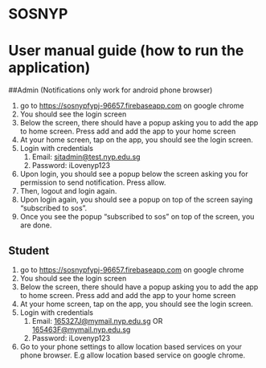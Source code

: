 # SOSNYP

# User manual guide (how to run the application) 
##Admin (Notifications only work for android phone browser)
1. go to https://sosnypfypj-96657.firebaseapp.com  on google chrome
2. You should see the login screen
3. Below the screen, there should have a popup asking you to add the app to home screen. Press add and add the app to your home screen
4. At your home screen, tap on the app, you should see the login screen.
5. Login with credentials
    1. Email: sitadmin@test.nyp.edu.sg
    2. Password: iLovenyp123
6. Upon login, you should see a popup below the screen asking you for permission to send notification. Press allow.
7. Then, logout and login again.
8. Upon login again, you should see a popup on top of the screen saying “subscribed to sos”.
9. Once you see the popup “subscribed to sos” on top of the screen, you are done.
## Student
1. go to https://sosnypfypj-96657.firebaseapp.com on google chrome
2. You should see the login screen
3. Below the screen, there should have a popup asking you to add the app to home screen. Press add and add the app to your home screen
4. At your home screen, tap on the app, you should see the login screen.
5. Login with credentials
    1. Email: 165327J@mymail.nyp.edu.sg OR 165463F@mymail.nyp.edu.sg
    2. Password: iLovenyp123
6. Go to your phone settings to allow location based services on your phone browser. E.g allow location based service on google chrome.
